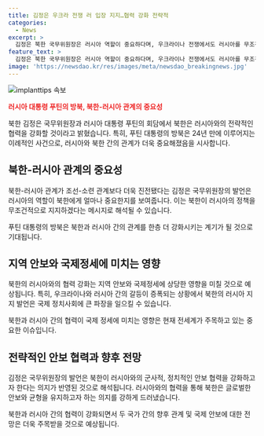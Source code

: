 ```yaml
---
title: 김정은 우크라 전쟁 러 입장 지지…협력 강화 전략적
categories:
  - News
excerpt: >
  김정은 북한 국무위원장은 러시아 역할이 중요하다며, 우크라이나 전쟁에서도 러시아를 무조건 지지할 것이라고 밝혔다. 그는 북한과 러시아의 협력을 강화하며 두 나라 간의 관계가 지난 세기 조선-소련 관계보다 훨씬 깊어졌다고 평가했다. 이를통해 김정은과 푸틴 대통령 사이의 중요한 회담이 진행되었고, 두 나라의 우정은 더욱 강화될 것으로 기대된다.
feature_text: >
  김정은 북한 국무위원장은 러시아 역할이 중요하다며, 우크라이나 전쟁에서도 러시아를 무조건 지지할 것이라고 밝혔다. 그는 북한과 러시아의 협력을 강화하며 두 나라 간의 관계가 지난 세기 조선-소련 관계보다 훨씬 깊어졌다고 평가했다. 이를통해 김정은과 푸틴 대통령 사이의 중요한 회담이 진행되었고, 두 나라의 우정은 더욱 강화될 것으로 기대된다.
image: 'https://newsdao.kr/res/images/meta/newsdao_breakingnews.jpg'
---
```


<p><img src="https://newsdao.kr/res/images/meta/newsdao_breakingnews.jpg" alt="implanttips 속보" /></p>

<p><b><span style="color: #ee2323;">러시아 대통령 푸틴의 방북, 북한-러시아 관계의 중요성</span></b></p>

<p>북한 김정은 국무위원장과 러시아 대통령 푸틴의 회담에서 북한은 러시아와의 전략적인 협력을 강화할 것이라고 밝혔습니다. 특히, 푸틴 대통령의 방북은 24년 만에 이루어지는 이례적인 사건으로, 러시아와 북한 간의 관계가 더욱 중요해졌음을 시사합니다.</p>

<h2 data-ke-size="size26">북한-러시아 관계의 중요성</h2>

<p>북한-러시아 관계가 조선-소련 관계보다 더욱 진전됐다는 김정은 국무위원장의 발언은 러시아의 역할이 북한에게 얼마나 중요한지를 보여줍니다. 이는 북한이 러시아의 정책을 무조건적으로 지지하겠다는 메시지로 해석될 수 있습니다.</p>

<p data-ke-size="size16">푸틴 대통령의 방북은 북한과 러시아 간의 관계를 한층 더 강화시키는 계기가 될 것으로 기대됩니다.</p>

<h2 data-ke-size="size26">지역 안보와 국제정세에 미치는 영향</h2>

<p>북한의 러시아와의 협력 강화는 지역 안보와 국제정세에 상당한 영향을 미칠 것으로 예상됩니다. 특히, 우크라이나와 러시아 간의 갈등이 증폭되는 상황에서 북한의 러시아 지지 발언은 국제 정치사회에 큰 파장을 일으킬 수 있습니다.</p>

<p data-ke-size="size16">북한과 러시아 간의 협력이 국제 정세에 미치는 영향은 현재 전세계가 주목하고 있는 중요한 이슈입니다.</p>

<h2 data-ke-size="size26">전략적인 안보 협력과 향후 전망</h2>

<p>김정은 국무위원장의 발언은 북한이 러시아와의 군사적, 정치적인 안보 협력을 강화하고자 한다는 의지가 반영된 것으로 해석됩니다. 러시아와의 협력을 통해 북한은 글로벌한 안보와 균형을 유지하고자 하는 의지를 강하게 드러냈습니다.</p>

<p data-ke-size="size16">북한과 러시아 간의 협력이 강화되면서 두 국가 간의 향후 관계 및 국제 안보에 대한 전망은 더욱 주목받을 것으로 예상됩니다.</p>

